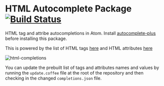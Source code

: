 # HTML Autocomplete Package [![Build Status](https://travis-ci.org/atom/autocomplete-html.svg?branch=master)](https://travis-ci.org/atom/autocomplete-html)

HTML tag and attribe autocompletions in Atom. Install
[autocomplete-plus](https://github.com/atom-community/autocomplete-plus) before
installing this package.

This is powered by the list of HTML tags [here](https://github.com/adobe/brackets/blob/master/src/extensions/default/HTMLCodeHints/HtmlTags.json)
and HTML attributes [here](https://github.com/adobe/brackets/blob/master/src/extensions/default/HTMLCodeHints/HtmlAttributes.json)

![html-completions](https://cloud.githubusercontent.com/assets/4392286/7382905/705e6174-ee59-11e4-88bf-40bd553a336c.gif)

You can update the prebuilt list of tags and attributes names and values by
running the `update.coffee` file at the root of the repository and then checking
in the changed `completions.json` file.
